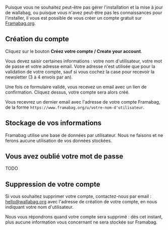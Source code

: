 Puisque vous ne souhaitez peut-être pas gérer l'installation et la mise à jour de wallabag, ou puisque vous n'avez peut-être pas les connaissances pour l'installer, il vous est possible de vous créer un compte gratuit sur [Framabag.org](https://www.framabag.org).

## Création du compte

Cliquez sur le bouton **Créez votre compte / Create your account**. 

Vous devez saisir certaines informations : votre nom d'utilisateur, votre mot de passe et votre adresse email. Votre adresse n'est utilisée que pour la validation de votre compte, sauf si vous cochez la case pour recevoir la newsletter (3 à 4 envois par an). 

Une fois ce formulaire validé, vous recevez un email avec un lien de confirmation. Cliquez dessus, votre compte sera alors créé. 

Vous recevrez un dernier email avec l'adresse de votre compte Framabag, de la forme `https://www.framabag.org/u/votre-nom-d'utilisateur`.

## Stockage de vos informations
Framabag utilise une base de données par utilisateur. Nous ne faisons et ne ferons aucune utilisation de vos données stockées. 

## Vous avez oublié votre mot de passe 
TODO

## Suppression de votre compte
Si vous souhaitez supprimer votre compte, contactez-nous par email : [hello@wallabag.org](mailto:hello@wallabag.org) avec l'adresse de création de votre compte, en nous indiquant votre nom d'utilisateur. 

Nous vous répondrons quand votre compte sera supprimé : dès cet instant, plus aucune information vous concernant ne sera stockée sur Framabag.
